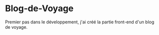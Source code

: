 # Blog-de-Voyage
Premier pas dans le développement, j'ai créé la partie front-end d'un blog de voyage.
